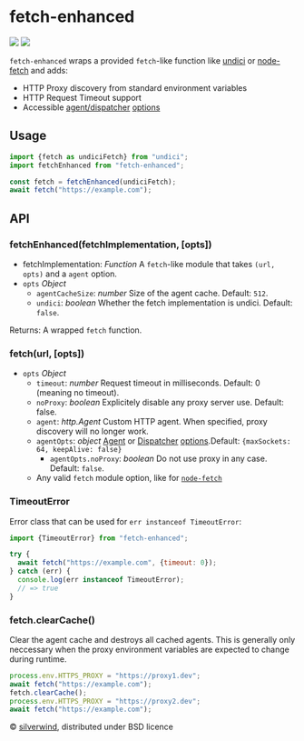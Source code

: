 # fetch-enhanced
[![](https://img.shields.io/npm/v/fetch-enhanced.svg?style=flat)](https://www.npmjs.org/package/fetch-enhanced) [![](https://img.shields.io/npm/dm/fetch-enhanced.svg)](https://www.npmjs.org/package/fetch-enhanced)

`fetch-enhanced` wraps a provided `fetch`-like function like [undici](https://nodejs.org/dist/latest-v18.x/docs/api/globals.html#fetch) or [node-fetch](https://github.com/node-fetch/node-fetch) and adds:

- HTTP Proxy discovery from standard environment variables
- HTTP Request Timeout support
- Accessible [agent/dispatcher](https://nodejs.org/api/https.html#https_new_agent_options) [options](https://nodejs.org/api/http.html#http_new_agent_options)

## Usage

```js
import {fetch as undiciFetch} from "undici";
import fetchEnhanced from "fetch-enhanced";

const fetch = fetchEnhanced(undiciFetch);
await fetch("https://example.com");
```

## API
### fetchEnhanced(fetchImplementation, [opts])

- fetchImplementation: *Function* A `fetch`-like module that takes `(url, opts)` and a `agent` option.
- `opts` *Object*
  - `agentCacheSize`: *number* Size of the agent cache. Default: `512`.
  - `undici`: *boolean* Whether the fetch implementation is undici. Default: `false`.

Returns: A wrapped `fetch` function.

### fetch(url, [opts])

- `opts` *Object*
  - `timeout`: *number* Request timeout in milliseconds. Default: 0 (meaning no timeout).
  - `noProxy`: *boolean* Explicitely disable any proxy server use. Default: false.
  - `agent`: *http.Agent* Custom HTTP agent. When specified, proxy discovery will no longer work.
  - `agentOpts`: *object* [Agent](https://nodejs.org/api/https.html#https_new_agent_options) or [Dispatcher](https://github.com/nodejs/undici/blob/main/docs/api/ProxyAgent.md#parameter-proxyagentoptions) [options](https://nodejs.org/api/http.html#http_new_agent_options).Default: `{maxSockets: 64, keepAlive: false}`
    - `agentOpts.noProxy`: *boolean* Do not use proxy in any case. Default: `false`.
  - Any valid `fetch` module option, like for [`node-fetch`](https://github.com/node-fetch/node-fetch#options)

### TimeoutError

Error class that can be used for `err instanceof TimeoutError`:

```js
import {TimeoutError} from "fetch-enhanced";

try {
  await fetch("https://example.com", {timeout: 0});
} catch (err) {
  console.log(err instanceof TimeoutError);
  // => true
}
```

### fetch.clearCache()

Clear the agent cache and destroys all cached agents. This is generally only neccessary when the proxy environment variables are expected to change during runtime.

```js
process.env.HTTPS_PROXY = "https://proxy1.dev";
await fetch("https://example.com");
fetch.clearCache();
process.env.HTTPS_PROXY = "https://proxy2.dev";
await fetch("https://example.com");
```

© [silverwind](https://github.com/silverwind), distributed under BSD licence
